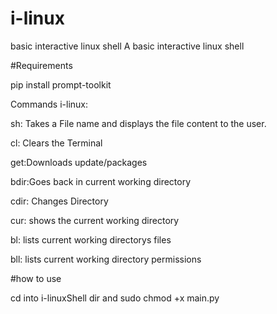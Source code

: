# i-linux
basic interactive linux shell
A basic interactive linux shell 

#Requirements

pip install prompt-toolkit

Commands i-linux:


sh: Takes a File name and displays the file content to the user.

cl: Clears the Terminal

get:Downloads update/packages

bdir:Goes back in current working directory

cdir: Changes Directory

cur: shows the current working directory

bl: lists current working directorys files

bll: lists current working directory permissions



#how to use


cd into i-linuxShell dir and sudo chmod +x main.py

